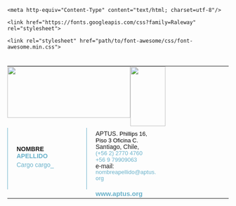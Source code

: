 <html>
  <head>

    <meta http-equiv="Content-Type" content="text/html; charset=utf-8"/>

    <link href="https://fonts.googleapis.com/css?family=Raleway" rel="stylesheet">

    <link rel="stylesheet" href="path/to/font-awesome/css/font-awesome.min.css">

  </head>

  <body>
  	<table width="100%" cellpadding="0" cellspacing="0" border="0" style="max-width: 720px; padding: 20px 0px; vertical-align: middel;">
  		<tr>
  			<td width="280px" height="140px" style="display:block; float:left; padding: 0px 0px 0px 0px; margin-bottom: 0px;"><img src="https://www.aptuschile.cl/web/wp-content/uploads/2017/11/aptus-logo-mail2.png" width="280" height="117" alt=""/></td>
  			<td width="110px" height="140px" style="display:block; float:left; padding: 0px 0px 0px 0px; margin-bottom: 0px;"><img src="https://www.aptus.org/web/wp-content//uploads/2022/01/Logo-GPTW_certificación_Aptus.png" width="80" height="136
        " alt=""/></td>
        <td width="139px" height="140px" style="display:block; float:left; padding: 0px 20px; border-left: solid 1px #69B1CA; margin-bottom: 20px;">
  				<p style="font-family:Helvetica, Arial, sans-serif;font-size: 14px;line-height: 16px;font-weight: 600;text-transform: uppercase; margin: 0px; margin-top: 40px;">Nombre <br><span style="color: #69B1ca">Apellido</span></p>
  				<p style="font-family:Helvetica, Arial, sans-serif;font-size: 14px;line-height: 16px;color: #69B1ca;margin:4px 0px;">Cargo cargo_</p>
  			</td>
  			<td width="139px" height="140px" style="display:block; float:left; padding: 0px 0px 0px 20px; border-left: solid 1px #69B1CA;">
  				<p style="font-family:Helvetica, Arial, sans-serif;font-size: 14px;line-height: 14px;margin:0px; margin-bottom: 0px; margin-top: 6px;">APTUS. <a style="font-family:Helvetica, Arial, sans-serif;font-size: 13px;line-height: 15px;color: #000000; text-decoration: none;" href="https://maps.google.com/?q=Phillips+16,+Piso+3+Oficina+C&entry=gmail&source=g">Phillips 16,<br>Piso 3 Oficina C.</a><br> Santiago, Chile,<br><a style="font-family:Helvetica, Arial, sans-serif;font-size: 13px;line-height: 15px;color: #69B1ca; text-decoration: none;" href="tel:+56%202%202770%204760" value="+56227704760">(+56 2) 2770 4760</a><br><a style="font-family:Helvetica, Arial, sans-serif;font-size: 13px;line-height: 15px;color: #69B1ca; text-decoration: none;" href="tel:+56%209%207990%209063" value="+56979909063">+56 9 79909063</a></p>
          <p style="font-family:Helvetica, Arial, sans-serif;font-size: 14px;line-height: 14px;margin:0px; margin-bottom: 0px;">e-mail:<br><a style="font-family:Helvetica, Arial, sans-serif;font-size: 13px;line-height: 14px;color: #69B1ca; text-decoration: none;" href="mailto:info@aptus.org"> nombreapellido@aptus.org</a></p><br>
  				<a style="font-family:Helvetica, Arial, sans-serif;font-size: 15px;line-height: 16px;font-weight: 600;color: #69B1ca; text-decoration: none; margin:0px;" href="https://www.aptuschile.cl/" target="blank">www.aptus.org</a>
  			</td>
  		</tr>
  	</table>
  </body>
</html>
